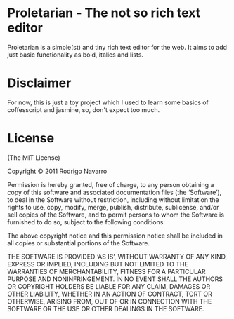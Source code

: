 # Proletarian - The not so rich text editor
Proletarian is a simple(st) and tiny rich text editor for the web. It aims to add just basic functionality as bold, italics and lists.

# Disclaimer
For now, this is just a toy project which I used to learn some basics of coffesscript and jasmine, so, don't expect too much.

# License

(The MIT License)

Copyright © 2011 Rodrigo Navarro

Permission is hereby granted, free of charge, to any person obtaining a copy of this software and associated documentation files (the ‘Software’), to deal in the Software without restriction, including without limitation the rights to use, copy, modify, merge, publish, distribute, sublicense, and/or sell copies of the Software, and to permit persons to whom the Software is furnished to do so, subject to the following conditions:

The above copyright notice and this permission notice shall be included in all copies or substantial portions of the Software.

THE SOFTWARE IS PROVIDED ‘AS IS’, WITHOUT WARRANTY OF ANY KIND, EXPRESS OR IMPLIED, INCLUDING BUT NOT LIMITED TO THE WARRANTIES OF MERCHANTABILITY, FITNESS FOR A PARTICULAR PURPOSE AND NONINFRINGEMENT. IN NO EVENT SHALL THE AUTHORS OR COPYRIGHT HOLDERS BE LIABLE FOR ANY CLAIM, DAMAGES OR OTHER LIABILITY, WHETHER IN AN ACTION OF CONTRACT, TORT OR OTHERWISE, ARISING FROM, OUT OF OR IN CONNECTION WITH THE SOFTWARE OR THE USE OR OTHER DEALINGS IN THE SOFTWARE.
